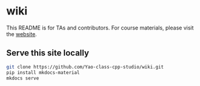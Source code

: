 # wiki

This README is for TAs and contributors.
For course materials,
please visit the [website](https://yaoclasscpp.studio).

## Serve this site locally

```bash
git clone https://github.com/Yao-class-cpp-studio/wiki.git
pip install mkdocs-material
mkdocs serve
```

